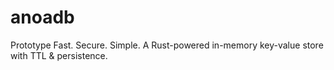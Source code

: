# anoadb
Prototype Fast. Secure. Simple. A Rust-powered in-memory key-value store with TTL &amp; persistence.
